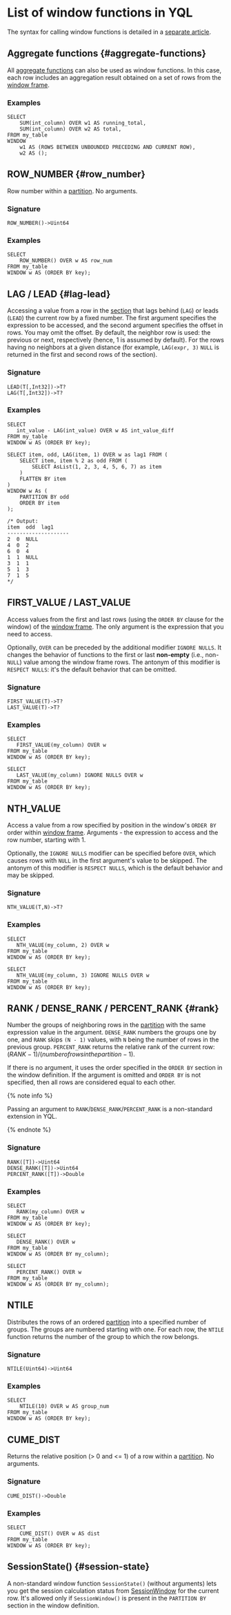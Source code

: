 
# List of window functions in YQL

The syntax for calling window functions is detailed in a [separate article](../syntax/select/window.md).



## Aggregate functions {#aggregate-functions}

All [aggregate functions](aggregation.md) can also be used as window functions.
In this case, each row includes an aggregation result obtained on a set of rows from the [window frame](../syntax/select/window.md#frame).

### Examples

```yql
SELECT
    SUM(int_column) OVER w1 AS running_total,
    SUM(int_column) OVER w2 AS total,
FROM my_table
WINDOW
    w1 AS (ROWS BETWEEN UNBOUNDED PRECEDING AND CURRENT ROW),
    w2 AS ();
```



## ROW_NUMBER {#row_number}

Row number within a [partition](../syntax/select/window.md#partition). No arguments.

### Signature

```yql
ROW_NUMBER()->Uint64
```

### Examples

```yql
SELECT
    ROW_NUMBER() OVER w AS row_num
FROM my_table
WINDOW w AS (ORDER BY key);
```



## LAG / LEAD {#lag-lead}

Accessing a value from a row in the [section](../syntax/select/window.md#partition) that lags behind (`LAG`) or leads (`LEAD`) the current row by a fixed number. The first argument specifies the expression to be accessed, and the second argument specifies the offset in rows. You may omit the offset. By default, the neighbor row is used: the previous or next, respectively (hence, 1 is assumed by default). For the rows having no neighbors at a given distance (for example, `LAG(expr, 3)` `NULL` is returned in the first and second rows of the section).

### Signature

```yql
LEAD(T[,Int32])->T?
LAG(T[,Int32])->T?
```

### Examples

```yql
SELECT
   int_value - LAG(int_value) OVER w AS int_value_diff
FROM my_table
WINDOW w AS (ORDER BY key);
```

```yql
SELECT item, odd, LAG(item, 1) OVER w as lag1 FROM (
    SELECT item, item % 2 as odd FROM (
        SELECT AsList(1, 2, 3, 4, 5, 6, 7) as item
    )
    FLATTEN BY item
)
WINDOW w As (
    PARTITION BY odd
    ORDER BY item
);

/* Output:
item  odd  lag1
--------------------
2  0  NULL
4  0  2
6  0  4
1  1  NULL
3  1  1
5  1  3
7  1  5
*/
```


## FIRST_VALUE / LAST_VALUE

Access values from the first and last rows (using the `ORDER BY` clause for the window) of the [window frame](../syntax/select/window.md#frame). The only argument is the expression that you need to access.

Optionally, `OVER` can be preceded by the additional modifier `IGNORE NULLS`. It changes the behavior of functions to the first or last **non-empty** (i.e., non-`NULL`) value among the window frame rows. The antonym of this modifier is `RESPECT NULLS`: it's the default behavior that can be omitted.

### Signature

```yql
FIRST_VALUE(T)->T?
LAST_VALUE(T)->T?
```

### Examples

```yql
SELECT
   FIRST_VALUE(my_column) OVER w
FROM my_table
WINDOW w AS (ORDER BY key);
```

```yql
SELECT
   LAST_VALUE(my_column) IGNORE NULLS OVER w
FROM my_table
WINDOW w AS (ORDER BY key);
```



## NTH_VALUE

Access a value from a row specified by position in the window's `ORDER BY` order within [window frame](../syntax/select/window.md#frame). Arguments - the expression to access and the row number, starting with 1.

Optionally, the `IGNORE NULLS` modifier can be specified before `OVER`, which causes rows with `NULL` in the first argument's value to be skipped. The antonym of this modifier is `RESPECT NULLS`, which is the default behavior and may be skipped.

### Signature

```yql
NTH_VALUE(T,N)->T?
```

### Examples

```yql
SELECT
   NTH_VALUE(my_column, 2) OVER w
FROM my_table
WINDOW w AS (ORDER BY key);
```

```yql
SELECT
   NTH_VALUE(my_column, 3) IGNORE NULLS OVER w
FROM my_table
WINDOW w AS (ORDER BY key);
```




## RANK / DENSE_RANK / PERCENT_RANK {#rank}

Number the groups of neighboring rows in the [partition](../syntax/select/window.md#partition) with the same expression value in the argument. `DENSE_RANK` numbers the groups one by one, and `RANK` skips `(N - 1)` values, with `N` being the number of rows in the previous group. `PERCENT_RANK` returns the relative rank of the current row: $(RANK - 1)/(number of rows in the partition - 1)$.

If there is no argument, it uses the order specified in the `ORDER BY` section in the window definition.
If the argument is omitted and `ORDER BY` is not specified, then all rows are considered equal to each other.

{% note info %}

Passing an argument to `RANK`/`DENSE_RANK`/`PERCENT_RANK` is a non-standard extension in YQL.

{% endnote %}

### Signature

```text
RANK([T])->Uint64
DENSE_RANK([T])->Uint64
PERCENT_RANK([T])->Double
```

### Examples

```yql
SELECT
   RANK(my_column) OVER w
FROM my_table
WINDOW w AS (ORDER BY key);
```

```yql
SELECT
   DENSE_RANK() OVER w
FROM my_table
WINDOW w AS (ORDER BY my_column);
```

```yql
SELECT
   PERCENT_RANK() OVER w
FROM my_table
WINDOW w AS (ORDER BY my_column);
```



## NTILE

Distributes the rows of an ordered [partition](../syntax/select/window.md#partition) into a specified number of groups. The groups are numbered starting with one. For each row, the `NTILE` function returns the number of the group to which the row belongs.

### Signature

```yql
NTILE(Uint64)->Uint64
```

### Examples

```yql
SELECT
    NTILE(10) OVER w AS group_num
FROM my_table
WINDOW w AS (ORDER BY key);
```



## CUME_DIST

Returns the relative position (> 0 and <= 1) of a row within a [partition](../syntax/select/window.md#partition). No arguments.

### Signature

```yql
CUME_DIST()->Double
```

### Examples

```yql
SELECT
    CUME_DIST() OVER w AS dist
FROM my_table
WINDOW w AS (ORDER BY key);
```


## SessionState() {#session-state}

A non-standard window function `SessionState()` (without arguments) lets you get the session calculation status from [SessionWindow](../syntax/select/group-by.md#session-window) for the current row.
It's allowed only if `SessionWindow()` is present in the `PARTITION BY` section in the window definition.

